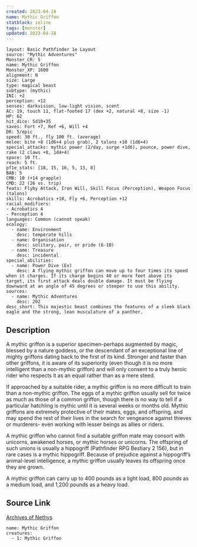 ```yaml
---
created: 2023-04-28
name: Mythic Griffon
statblock: inline
tags: [monster]
updated: 2023-04-28
---
```

```statblock
layout: Basic Pathfinder 1e Layout
source: "Mythic Adventures"
Monster_CR: 5
name: Mythic Griffon
Monster_XP: 1600
alignment: N
size: Large
type: magical beast
subtype: (mythic)
INI: +2
perception: +12
senses: darkvision, low-light vision, scent
AC: 19, touch 11, flat-footed 17 (dex +2, natural +8, size -1)
HP: 62
hit_dice: 5d10+35
saves: Fort +7, Ref +6, Will +4
DR: 5/epic
speed: 30 ft., fly 100 ft. (average)
melee: bite +8 (1d6+4 plus grab), 2 talons +10 (1d6+4)
special_attacks: mythic power (2/day, surge +1d6), pounce, power dive, rake (2 claws +8, 1d4+4)
space: 10 ft.
reach: 5 ft.
pf1e_stats: [18, 15, 16, 5, 13, 8]
BAB: 5
CMB: 10 (+14 grapple)
CMD: 22 (26 vs. trip)
feats: Flyby Attack, Iron Will, Skill Focus (Perception), Weapon Focus (talons)
skills: Acrobatics +10, Fly +6, Perception +12
racial_modifiers:
- Acrobatics 4
- Perception 4
languages: Common (cannot speak)
ecology:
  - name: Environment
    desc: temperate hills
  - name: Organisation
    desc: solitary, pair, or pride (6-10)
  - name: Treasure
    desc: incidental
special_abilities:
  - name: Power Dive (Ex)
    desc: A flying mythic griffon can move up to four times its speed when it charges. If its charge begins 40 or more feet above its target, its first attack deals double damage. It must be flying downward at an angle of 45 degrees or steeper to use this ability.
sources:
  - name: Mythic Adventures
    desc: 202
desc_short: This majestic beast combines the features of a sleek black eagle and the strong, lean musculature of a panther.
```
## Description
A mythic griffon is a superior specimen-perhaps augmented by magic, blessed by a nature goddess, or the descendant of an exceptional line of mighty griffons dating back to the first of its kind. Stronger and faster than other griffons, it is aware of its superiority (even though it is no more intelligent than a non-mythic griffon) and will only consent to a truly heroic rider who respects it as an equal rather than as a mere steed.

If approached by a suitable rider, a mythic griffon is no more difficult to train than a non-mythic griffon. The eggs of a mythic griffon usually sell for twice as much as those of a common griffon, though there is no way to tell if a particular hatchling is mythic until it is several weeks or months old. Mythic griffons are extremely protective of their mates, eggs, and offspring, and may spend the rest of their lives in the search for vengeance against thieves or murderers- even working with lesser beings as allies or riders.

A mythic griffon who cannot find a suitable griffon mate may consort with unicorns, awakened horses, or mythic horses or unicorns. The offspring of such unions is usually a hippogriff (Pathfinder RPG Bestiary 2 156), but in rare cases is a mythic hippogriff. Because of prejudice against a hippogriff’s animal-level intelligence, a mythic griffon usually leaves its offspring once they are grown.

A mythic griffon can carry up to 400 pounds as a light load, 800 pounds as a medium load, and 1,200 pounds as a heavy load.
## Source Link
[Archives of Nethys](https://aonprd.com/MythicMonsterDisplay.aspx?ItemName=Griffon)
```encounter-table
name: Mythic Griffon
creatures:
  - 1: Mythic Griffon
```
